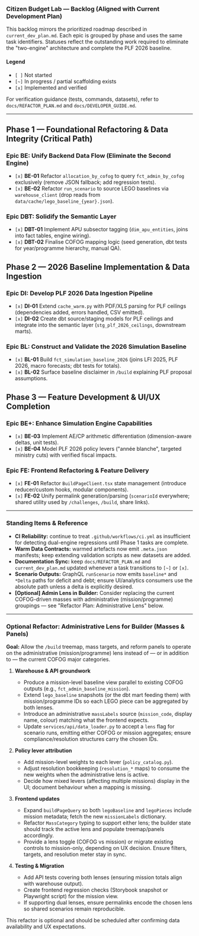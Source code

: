 ### Citizen Budget Lab — Backlog (Aligned with Current Development Plan)

This backlog mirrors the prioritized roadmap described in `current_dev_plan.md`. Each epic is grouped by phase and uses the same task identifiers. Statuses reflect the outstanding work required to eliminate the "two-engine" architecture and complete the PLF 2026 baseline.

#### Legend

- `[ ]` Not started
- `[~]` In progress / partial scaffolding exists
- `[x]` Implemented and verified

For verification guidance (tests, commands, datasets), refer to `docs/REFACTOR_PLAN.md` and `docs/DEVELOPER_GUIDE.md`.

---

## Phase 1 — Foundational Refactoring & Data Integrity (**Critical Path**)

### Epic BE: Unify Backend Data Flow (Eliminate the Second Engine)
- `[x]` **BE-01** Refactor `allocation_by_cofog` to query `fct_admin_by_cofog` exclusively (remove JSON fallback; add regression tests).
- `[x]` **BE-02** Refactor `run_scenario` to source LEGO baselines via `warehouse_client` (drop reads from `data/cache/lego_baseline_{year}.json`).

### Epic DBT: Solidify the Semantic Layer
- `[x]` **DBT-01** Implement APU subsector tagging (`dim_apu_entities`, joins into fact tables, engine wiring).
- `[x]` **DBT-02** Finalise COFOG mapping logic (seed generation, dbt tests for year/programme hierarchy, manual QA).

## Phase 2 — 2026 Baseline Implementation & Data Ingestion

### Epic DI: Develop PLF 2026 Data Ingestion Pipeline
- `[x]` **DI-01** Extend `cache_warm.py` with PDF/XLS parsing for PLF ceilings (dependencies added, errors handled, CSV emitted).
- `[x]` **DI-02** Create dbt source/staging models for PLF ceilings and integrate into the semantic layer (`stg_plf_2026_ceilings`, downstream marts).

### Epic BL: Construct and Validate the 2026 Simulation Baseline
- `[x]` **BL-01** Build `fct_simulation_baseline_2026` (joins LFI 2025, PLF 2026, macro forecasts; dbt tests for totals).
- `[x]` **BL-02** Surface baseline disclaimer in `/build` explaining PLF proposal assumptions.

## Phase 3 — Feature Development & UI/UX Completion

### Epic BE+: Enhance Simulation Engine Capabilities
- `[x]` **BE-03** Implement AE/CP arithmetic differentiation (dimension-aware deltas, unit tests).
- `[x]` **BE-04** Model PLF 2026 policy levers ("année blanche", targeted ministry cuts) with verified fiscal impacts.

### Epic FE: Frontend Refactoring & Feature Delivery
- `[x]` **FE-01** Refactor `BuildPageClient.tsx` state management (introduce reducer/custom hooks, modular components).
- `[x]` **FE-02** Unify permalink generation/parsing (`scenarioId` everywhere; shared utility used by `/challenges`, `/build`, share links).

---

### Standing Items & Reference

- **CI Reliability:** continue to treat `.github/workflows/ci.yml` as insufficient for detecting dual-engine regressions until Phase 1 tasks are complete.
- **Warm Data Contracts:** warmed artefacts now emit `.meta.json` manifests; keep extending validation scripts as new datasets are added.
- **Documentation Sync:** keep `docs/REFACTOR_PLAN.md` and `current_dev_plan.md` updated whenever a task transitions to `[~]` or `[x]`.
- **Scenario Outputs:** GraphQL `runScenario` now emits `baseline*` and `*Delta` paths for deficit and debt; ensure UI/analytics consumers use the absolute path unless a delta is explicitly desired.
- **[Optional] Admin Lens in Builder:** Consider replacing the current COFOG-driven masses with administrative (mission/programme) groupings — see "Refactor Plan: Administrative Lens" below.

---

### Optional Refactor: Administrative Lens for Builder (Masses & Panels)

**Goal:** Allow the `/build` treemap, mass targets, and reform panels to operate on the administrative (mission/programme) lens instead of — or in addition to — the current COFOG major categories.

1. **Warehouse & API groundwork**
   - Produce a mission-level baseline view parallel to existing COFOG outputs (e.g., `fct_admin_baseline_mission`).
   - Extend `lego_baseline` snapshots (or the dbt mart feeding them) with mission/programme IDs so each LEGO piece can be aggregated by both lenses.
   - Introduce an administrative `massLabels` source (`mission_code`, display name, colour) matching what the frontend expects.
   - Update `services/api/data_loader.py` to accept a `lens` flag for scenario runs, emitting either COFOG or mission aggregates; ensure compliance/resolution structures carry the chosen IDs.

2. **Policy lever attribution**
   - Add mission-level weights to each lever (`policy_catalog.py`).
   - Adjust resolution bookkeeping (`resolution_*` maps) to consume the new weights when the administrative lens is active.
   - Decide how mixed levers (affecting multiple missions) display in the UI; document behaviour when a mapping is missing.

3. **Frontend updates**
   - Expand `buildPageQuery` so both `legoBaseline` and `legoPieces` include mission metadata; fetch the new `missionLabels` dictionary.
   - Refactor `MassCategory` typing to support either lens; the builder state should track the active lens and populate treemap/panels accordingly.
   - Provide a lens toggle (COFOG vs mission) or migrate existing controls to mission-only, depending on UX decision. Ensure filters, targets, and resolution meter stay in sync.

4. **Testing & Migration**
   - Add API tests covering both lenses (ensuring mission totals align with warehouse output).
   - Create frontend regression checks (Storybook snapshot or Playwright script) for the mission view.
   - If supporting dual lenses, ensure permalinks encode the chosen lens so shared scenarios remain reproducible.

This refactor is optional and should be scheduled after confirming data availability and UX expectations.
